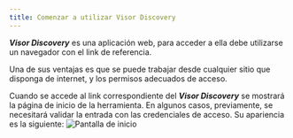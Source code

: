 ```yaml
---
title: Comenzar a utilizar Visor Discovery
---
```

**_Visor Discovery_** es una aplicación web, para acceder a ella debe utilizarse un navegador con el link de referencia.

Una de sus ventajas es que se puede trabajar desde cualquier sitio que disponga de internet, y los permisos adecuados de acceso.

Cuando se accede al link correspondiente del **_Visor Discovery_** se mostrará la página de inicio de la herramienta. En algunos casos, previamente, se necesitará validar la entrada con las credenciales de acceso. Su apariencia es la siguiente:
![Pantalla de inicio]()
